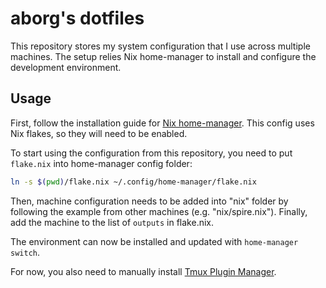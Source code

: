 # aborg's dotfiles

This repository stores my system configuration that I use across multiple machines.
The setup relies Nix home-manager to install and configure the development environment.

## Usage

First, follow the installation guide for [Nix home-manager](https://github.com/nix-community/home-manager).
This config uses Nix flakes, so they will need to be enabled.

To start using the configuration from this repository, you need to put `flake.nix` into home-manager config folder:
```sh
ln -s $(pwd)/flake.nix ~/.config/home-manager/flake.nix
```

Then, machine configuration needs to be added into "nix" folder by following the example from other
machines (e.g. "nix/spire.nix").
Finally, add the machine to the list of `outputs` in flake.nix.

The environment can now be installed and updated with `home-manager switch`.

For now, you also need to manually install [Tmux Plugin Manager](https://github.com/tmux-plugins/tpm).
